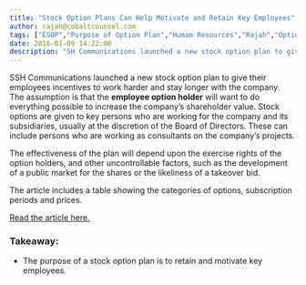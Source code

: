 ```yaml
---
title: "Stock Option Plans Can Help Motivate and Retain Key Employees"
author: rajah@cobaltcounsel.com
tags: ["ESOP","Purpose of Option Plan","Human Resources","Rajah","Options and Buyback"]
date: 2016-01-09 14:22:00
description: "SH Communications launched a new stock option plan to give their employees incentives to work harder and stay longer with the company. The assumption is that the employee option holder will want to do everything possible to increase the company’s shareholder value."
---
```




SSH Communications launched a new stock option plan to give their employees incentives to work harder and stay longer with the company. The assumption is that the **employee option holder** will want to do everything possible to increase the company’s shareholder value. Stock options are given to key persons who are working for the company and its subsidiaries, usually at the discretion of the Board of Directors. These can include persons who are working as consultants on the company’s projects.

The effectiveness of the plan will depend upon the exercise rights of the option holders, and other uncontrollable factors, such as the development of a public market for the shares or the likeliness of a takeover bid.

The article includes a table showing the categories of options, subscription periods and prices.

[Read the article here.](http://globenewswire.com/news-release/2014/09/18/666835/0/en/SSH-COMMUNICATIONS-SECURITY-CORPORATION-HAS-DECIDED-ON-A-NEW-STOCK-OPTION-PLAN.html?)

### Takeaway:
- The purpose of a stock option plan is to retain and motivate key employees.

 
